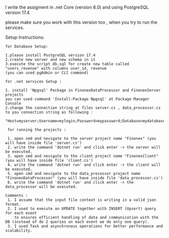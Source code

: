 I write the assigment in .net Core (version 8.0) and using PostgreSQL version 17.4

please make sure you work with this version too , when you try to run the services.

Setup Instructions:

	for Database Setup:

	1.please install PostgreSQL version 17.4
	2.create new server and new schema in it
	3.execute the script db.sql for create new table called "users_revenue" with columns user_id, revenue
	(you can used pgAdmin or CLI command)

	for .net services Setup : 

	1. install 'Npgsql' Package in FinonexDataProcessor and FinonexServer projects
	you can used command 'Install-Package Npgsql' at Package Manager Console
	2.change the connection string at files server.cs , data_processor.cs to you connection string as following :
	 "Host=myserver;Username=mylogin;Password=mypassword;Database=mydatabase".

	 for running the projects : 

	 1. open cmd and nevigate to the server project name "Finonex" (you will have inside file 'server.cs') 
	 2. write the command 'dotnet run' and click enter -> the server will be executed.
	 3. open cmd and nevigate to the client project name "FinonexClient" (you will have inside file 'client.cs') 
	 4. write the command 'dotnet run' and click enter -> the client will be executed.
	 5. open cmd and nevigate to the data_processor project name "FinonexDataProcessor" (you will have inside file 'data_processor.cs') 
	 6. write the command 'dotnet run' and click enter -> the data_processor will be executed.

	Comments :
	 1. I assume that the input file context is writing in a valid json format.
	 2. I used to execute an UPDATE together with INSERT (Upsert) query for each event 
	    to ensures efficient handling of data and communication with the DB (instead of do 2 queries on each event we do only one query).
	 3. I used Task and asynchronous operations for better performance and scalability.

